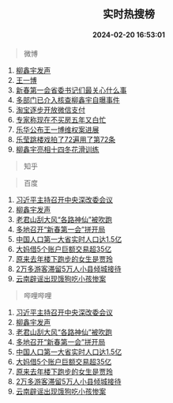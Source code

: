 <div align="center"><h2>实时热搜榜</h2><h4>2024-02-20 16:53:01</h4></div>

> 微博  

1. [柳鑫宇发声](https://s.weibo.com/weibo?q=%E6%9F%B3%E9%91%AB%E5%AE%87%E5%8F%91%E5%A3%B0&t=31&band_rank=1&Refer=top)<br />
2. [王一博](https://s.weibo.com/weibo?q=%E7%8E%8B%E4%B8%80%E5%8D%9A&t=31&band_rank=2&Refer=top)<br />
3. [新春第一会省委书记们最关心什么事](https://s.weibo.com/weibo?q=%23%E6%96%B0%E6%98%A5%E7%AC%AC%E4%B8%80%E4%BC%9A%E7%9C%81%E5%A7%94%E4%B9%A6%E8%AE%B0%E4%BB%AC%E6%9C%80%E5%85%B3%E5%BF%83%E4%BB%80%E4%B9%88%E4%BA%8B%23&t=31&band_rank=3&Refer=top)<br />
4. [多部门已介入核查柳鑫宇自曝事件](https://s.weibo.com/weibo?q=%23%E5%A4%9A%E9%83%A8%E9%97%A8%E5%B7%B2%E4%BB%8B%E5%85%A5%E6%A0%B8%E6%9F%A5%E6%9F%B3%E9%91%AB%E5%AE%87%E8%87%AA%E6%9B%9D%E4%BA%8B%E4%BB%B6%23&t=31&band_rank=4&Refer=top)<br />
5. [淘宝逐步开放微信支付](https://s.weibo.com/weibo?q=%23%E6%B7%98%E5%AE%9D%E9%80%90%E6%AD%A5%E5%BC%80%E6%94%BE%E5%BE%AE%E4%BF%A1%E6%94%AF%E4%BB%98%23&t=31&band_rank=5&Refer=top)<br />
6. [专家称现在不买房五年又白忙](https://s.weibo.com/weibo?q=%23%E4%B8%93%E5%AE%B6%E7%A7%B0%E7%8E%B0%E5%9C%A8%E4%B8%8D%E4%B9%B0%E6%88%BF%E4%BA%94%E5%B9%B4%E5%8F%88%E7%99%BD%E5%BF%99%23&t=31&band_rank=6&Refer=top)<br />
7. [乐华公布王一博维权案进展](https://s.weibo.com/weibo?q=%E4%B9%90%E5%8D%8E%E5%85%AC%E5%B8%83%E7%8E%8B%E4%B8%80%E5%8D%9A%E7%BB%B4%E6%9D%83%E6%A1%88%E8%BF%9B%E5%B1%95&t=31&band_rank=7&Refer=top)<br />
8. [乐莹跳楼戏拍了72遍用了第72条](https://s.weibo.com/weibo?q=%E4%B9%90%E8%8E%B9%E8%B7%B3%E6%A5%BC%E6%88%8F%E6%8B%8D%E4%BA%8672%E9%81%8D%E7%94%A8%E4%BA%86%E7%AC%AC72%E6%9D%A1&t=31&band_rank=8&Refer=top)<br />
9. [柳鑫宇亮相十四冬花滑训练](https://s.weibo.com/weibo?q=%23%E6%9F%B3%E9%91%AB%E5%AE%87%E4%BA%AE%E7%9B%B8%E5%8D%81%E5%9B%9B%E5%86%AC%E8%8A%B1%E6%BB%91%E8%AE%AD%E7%BB%83%23&t=31&band_rank=9&Refer=top)<br />

> 知乎  


> 百度  

1. [习近平主持召开中央深改委会议](https://www.baidu.com/s?wd=%E4%B9%A0%E8%BF%91%E5%B9%B3%E4%B8%BB%E6%8C%81%E5%8F%AC%E5%BC%80%E4%B8%AD%E5%A4%AE%E6%B7%B1%E6%94%B9%E5%A7%94%E4%BC%9A%E8%AE%AE&sa=fyb_news&rsv_dl=fyb_news)<br />
2. [柳鑫宇发声](https://www.baidu.com/s?wd=%E6%9F%B3%E9%91%AB%E5%AE%87%E5%8F%91%E5%A3%B0&sa=fyb_news&rsv_dl=fyb_news)<br />
3. [老君山刮大风“各路神仙”被吹跑](https://www.baidu.com/s?wd=%E8%80%81%E5%90%9B%E5%B1%B1%E5%88%AE%E5%A4%A7%E9%A3%8E%E2%80%9C%E5%90%84%E8%B7%AF%E7%A5%9E%E4%BB%99%E2%80%9D%E8%A2%AB%E5%90%B9%E8%B7%91&sa=fyb_news&rsv_dl=fyb_news)<br />
4. [多地召开“新春第一会”拼开局](https://www.baidu.com/s?wd=%E5%A4%9A%E5%9C%B0%E5%8F%AC%E5%BC%80%E2%80%9C%E6%96%B0%E6%98%A5%E7%AC%AC%E4%B8%80%E4%BC%9A%E2%80%9D%E6%8B%BC%E5%BC%80%E5%B1%80&sa=fyb_news&rsv_dl=fyb_news)<br />
5. [中国人口第一大省实时人口达1.5亿](https://www.baidu.com/s?wd=%E4%B8%AD%E5%9B%BD%E4%BA%BA%E5%8F%A3%E7%AC%AC%E4%B8%80%E5%A4%A7%E7%9C%81%E5%AE%9E%E6%97%B6%E4%BA%BA%E5%8F%A3%E8%BE%BE1.5%E4%BA%BF&sa=fyb_news&rsv_dl=fyb_news)<br />
6. [大妈借5个账户巨额交易超35亿](https://www.baidu.com/s?wd=%E5%A4%A7%E5%A6%88%E5%80%9F5%E4%B8%AA%E8%B4%A6%E6%88%B7%E5%B7%A8%E9%A2%9D%E4%BA%A4%E6%98%93%E8%B6%8535%E4%BA%BF&sa=fyb_news&rsv_dl=fyb_news)<br />
7. [原来去年楼下跑步的女生是贾玲](https://www.baidu.com/s?wd=%E5%8E%9F%E6%9D%A5%E5%8E%BB%E5%B9%B4%E6%A5%BC%E4%B8%8B%E8%B7%91%E6%AD%A5%E7%9A%84%E5%A5%B3%E7%94%9F%E6%98%AF%E8%B4%BE%E7%8E%B2&sa=fyb_news&rsv_dl=fyb_news)<br />
8. [2万多游客滞留5万人小县倾城接待](https://www.baidu.com/s?wd=2%E4%B8%87%E5%A4%9A%E6%B8%B8%E5%AE%A2%E6%BB%9E%E7%95%995%E4%B8%87%E4%BA%BA%E5%B0%8F%E5%8E%BF%E5%80%BE%E5%9F%8E%E6%8E%A5%E5%BE%85&sa=fyb_news&rsv_dl=fyb_news)<br />
9. [云南辟谣出现饿狗吃小孩惨案](https://www.baidu.com/s?wd=%E4%BA%91%E5%8D%97%E8%BE%9F%E8%B0%A3%E5%87%BA%E7%8E%B0%E9%A5%BF%E7%8B%97%E5%90%83%E5%B0%8F%E5%AD%A9%E6%83%A8%E6%A1%88&sa=fyb_news&rsv_dl=fyb_news)<br />

> 哔哩哔哩  

1. [习近平主持召开中央深改委会议](https://www.baidu.com/s?wd=%E4%B9%A0%E8%BF%91%E5%B9%B3%E4%B8%BB%E6%8C%81%E5%8F%AC%E5%BC%80%E4%B8%AD%E5%A4%AE%E6%B7%B1%E6%94%B9%E5%A7%94%E4%BC%9A%E8%AE%AE&sa=fyb_news&rsv_dl=fyb_news)<br />
2. [柳鑫宇发声](https://www.baidu.com/s?wd=%E6%9F%B3%E9%91%AB%E5%AE%87%E5%8F%91%E5%A3%B0&sa=fyb_news&rsv_dl=fyb_news)<br />
3. [老君山刮大风“各路神仙”被吹跑](https://www.baidu.com/s?wd=%E8%80%81%E5%90%9B%E5%B1%B1%E5%88%AE%E5%A4%A7%E9%A3%8E%E2%80%9C%E5%90%84%E8%B7%AF%E7%A5%9E%E4%BB%99%E2%80%9D%E8%A2%AB%E5%90%B9%E8%B7%91&sa=fyb_news&rsv_dl=fyb_news)<br />
4. [多地召开“新春第一会”拼开局](https://www.baidu.com/s?wd=%E5%A4%9A%E5%9C%B0%E5%8F%AC%E5%BC%80%E2%80%9C%E6%96%B0%E6%98%A5%E7%AC%AC%E4%B8%80%E4%BC%9A%E2%80%9D%E6%8B%BC%E5%BC%80%E5%B1%80&sa=fyb_news&rsv_dl=fyb_news)<br />
5. [中国人口第一大省实时人口达1.5亿](https://www.baidu.com/s?wd=%E4%B8%AD%E5%9B%BD%E4%BA%BA%E5%8F%A3%E7%AC%AC%E4%B8%80%E5%A4%A7%E7%9C%81%E5%AE%9E%E6%97%B6%E4%BA%BA%E5%8F%A3%E8%BE%BE1.5%E4%BA%BF&sa=fyb_news&rsv_dl=fyb_news)<br />
6. [大妈借5个账户巨额交易超35亿](https://www.baidu.com/s?wd=%E5%A4%A7%E5%A6%88%E5%80%9F5%E4%B8%AA%E8%B4%A6%E6%88%B7%E5%B7%A8%E9%A2%9D%E4%BA%A4%E6%98%93%E8%B6%8535%E4%BA%BF&sa=fyb_news&rsv_dl=fyb_news)<br />
7. [原来去年楼下跑步的女生是贾玲](https://www.baidu.com/s?wd=%E5%8E%9F%E6%9D%A5%E5%8E%BB%E5%B9%B4%E6%A5%BC%E4%B8%8B%E8%B7%91%E6%AD%A5%E7%9A%84%E5%A5%B3%E7%94%9F%E6%98%AF%E8%B4%BE%E7%8E%B2&sa=fyb_news&rsv_dl=fyb_news)<br />
8. [2万多游客滞留5万人小县倾城接待](https://www.baidu.com/s?wd=2%E4%B8%87%E5%A4%9A%E6%B8%B8%E5%AE%A2%E6%BB%9E%E7%95%995%E4%B8%87%E4%BA%BA%E5%B0%8F%E5%8E%BF%E5%80%BE%E5%9F%8E%E6%8E%A5%E5%BE%85&sa=fyb_news&rsv_dl=fyb_news)<br />
9. [云南辟谣出现饿狗吃小孩惨案](https://www.baidu.com/s?wd=%E4%BA%91%E5%8D%97%E8%BE%9F%E8%B0%A3%E5%87%BA%E7%8E%B0%E9%A5%BF%E7%8B%97%E5%90%83%E5%B0%8F%E5%AD%A9%E6%83%A8%E6%A1%88&sa=fyb_news&rsv_dl=fyb_news)<br />
